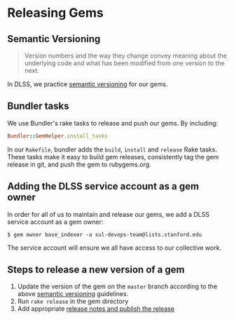 # Releasing Gems

## Semantic Versioning

> Version numbers and the way they change convey meaning about the underlying code and what has been modified from one version to the next.

In DLSS, we practice [semantic versioning](http://semver.org) for our gems.

## Bundler tasks

We use Bundler's rake tasks to release and push our gems. By including:

```ruby
Bundler::GemHelper.install_tasks
```

In our `Rakefile`, bundler adds the `build`, `install` and `release` Rake tasks. These tasks make it easy to build gem releases, consistently tag the gem release in git, and push the gem to rubygems.org.

## Adding the DLSS service account as a gem owner

In order for all of us to maintain and release our gems, we add a DLSS service account as a gem owner:

```console
$ gem owner base_indexer -a sul-devops-team@lists.stanford.edu
```

The service account will ensure we all have access to our collective work. 

## Steps to release a new version of a gem

1. Update the version of the gem on the `master` branch according to the above [semantic versioning](http://semver.org) guidelines.
1. Run `rake release` in the gem directory
1. Add appropriate [release notes and publish the release](https://help.github.com/articles/creating-releases/)
